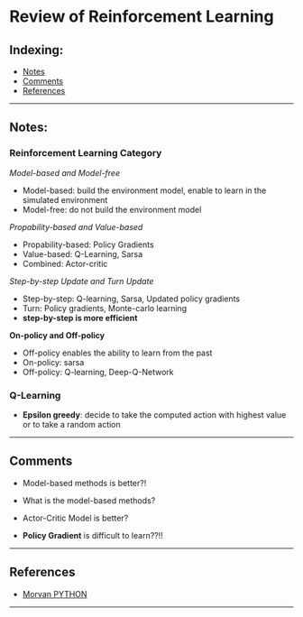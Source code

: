 # Review of Reinforcement Learning

## Indexing:
- [Notes](#Notes)
- [Comments](#Comments)
- [References](#References)
---
## Notes:
### Reinforcement Learning Category
*Model-based and Model-free*
- Model-based: build the environment model, enable to learn in the simulated environment
- Model-free: do not build the environment model

*Propability-based and Value-based*
- Propability-based: Policy Gradients
- Value-based: Q-Learning, Sarsa
- Combined: Actor-critic

*Step-by-step Update and Turn Update*
- Step-by-step: Q-learning, Sarsa, Updated policy gradients
- Turn: Policy gradients, Monte-carlo learning
- **step-by-step is more efficient**

**On-policy and Off-policy**
- Off-policy enables the ability to learn from the past
- On-policy: sarsa
- Off-policy: Q-learning, Deep-Q-Network

### Q-Learning
- **Epsilon greedy**: decide to take the computed action with highest value or to take a random action
---
## Comments
- Model-based methods is better?!
- What is the model-based methods?

- Actor-Critic Model is better?
- **Policy Gradient** is difficult to learn??!!

---
## References
- [Morvan PYTHON](https://morvanzhou.github.io/tutorials/machine-learning/reinforcement-learning/)
---

